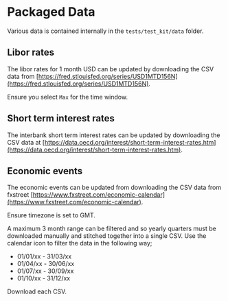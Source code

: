 # Packaged Data

Various data is contained internally in the `tests/test_kit/data` folder.

## Libor rates

The libor rates for 1 month USD can be updated by downloading the CSV data from [https://fred.stlouisfed.org/series/USD1MTD156N](https://fred.stlouisfed.org/series/USD1MTD156N).

Ensure you select `Max` for the time window.

## Short term interest rates

The interbank short term interest rates can be updated by downloading the CSV data at [https://data.oecd.org/interest/short-term-interest-rates.htm](https://data.oecd.org/interest/short-term-interest-rates.htm).

## Economic events

The economic events can be updated from downloading the CSV data from fxstreet [https://www.fxstreet.com/economic-calendar](https://www.fxstreet.com/economic-calendar).

Ensure timezone is set to GMT.

A maximum 3 month range can be filtered and so yearly quarters must be downloaded manually and stitched together into a single CSV.
Use the calendar icon to filter the data in the following way;

- 01/01/xx - 31/03/xx
- 01/04/xx - 30/06/xx
- 01/07/xx - 30/09/xx
- 01/10/xx - 31/12/xx

Download each CSV.
